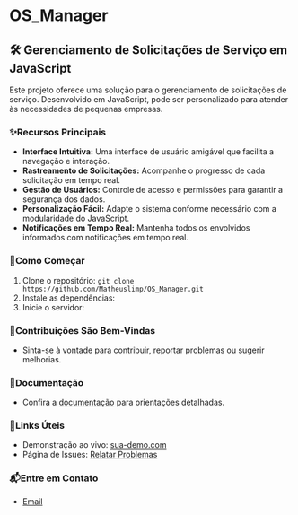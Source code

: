 # OS_Manager
## 🛠️ Gerenciamento de Solicitações de Serviço em JavaScript

Este projeto oferece uma solução para o gerenciamento de solicitações de serviço. Desenvolvido em JavaScript, pode ser personalizado para atender às necessidades de pequenas empresas.

### ✨Recursos Principais

- **Interface Intuitiva:** Uma interface de usuário amigável que facilita a navegação e interação.
- **Rastreamento de Solicitações:** Acompanhe o progresso de cada solicitação em tempo real.
- **Gestão de Usuários:** Controle de acesso e permissões para garantir a segurança dos dados.
- **Personalização Fácil:** Adapte o sistema conforme necessário com a modularidade do JavaScript.
- **Notificações em Tempo Real:** Mantenha todos os envolvidos informados com notificações em tempo real.

### 🚀Como Começar

1. Clone o repositório: `git clone https://github.com/Matheuslimp/OS_Manager.git`
2. Instale as dependências: 
3. Inicie o servidor:

### 🤝Contribuições São Bem-Vindas

- Sinta-se à vontade para contribuir, reportar problemas ou sugerir melhorias.

### 📖Documentação

- Confira a [documentação](docs/) para orientações detalhadas.

### 🔗Links Úteis

- Demonstração ao vivo: [sua-demo.com](https://www.sua-demo.com)
- Página de Issues: [Relatar Problemas](https://github.com/seu-usuario/seu-projeto/issues)

### 📬Entre em Contato

- [Email](mailto:matheuslimaa1400@gmail.com)
